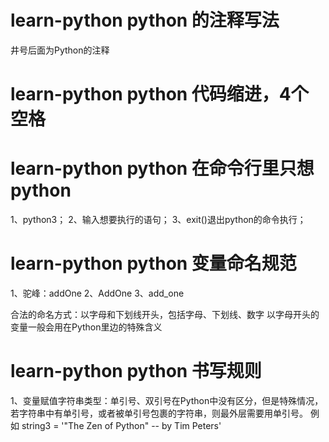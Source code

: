 # learn-python python 的注释写法
井号后面为Python的注释
# learn-python python 代码缩进，4个空格
# learn-python python 在命令行里只想python
1、python3；
2、输入想要执行的语句；
3、exit()退出python的命令执行；

# learn-python python 变量命名规范
1、驼峰：addOne
2、AddOne
3、add_one

合法的命名方式：以字母和下划线开头，包括字母、下划线、数字
以字母开头的变量一般会用在Python里边的特殊含义

# learn-python python 书写规则
1、变量赋值字符串类型：单引号、双引号在Python中没有区分，但是特殊情况，若字符串中有单引号，或者被单引号包裹的字符串，则最外层需要用单引号。 例如 string3 = '"The Zen of Python" -- by Tim Peters'


 